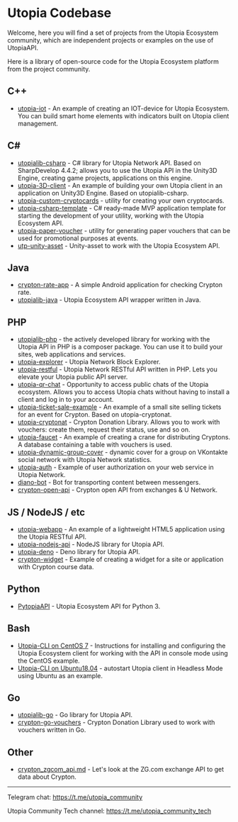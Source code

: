 
# Utopia Codebase

Welcome, here you will find a set of projects from the Utopia Ecosystem community, which are independent projects or examples on the use of UtopiaAPI.

Here is a library of open-source code for the Utopia Ecosystem platform from the project community.

## C++

* [utopia-iot](https://github.com/Sagleft/utopia-iot) - An example of creating an IOT-device for Utopia Ecosystem. You can build smart home elements with indicators built on Utopia client management.

## C#

* [utopialib-csharp](https://github.com/Sagleft/utopialib-csharp) - C# library for Utopia Network API. Based on SharpDevelop 4.4.2; allows you to use the Utopia API in the Unity3D Engine, creating game projects, applications on this engine.
* [utopia-3D-client](https://github.com/Sagleft/utopia-3D-client) - An example of building your own Utopia client in an application on Unity3D Engine. Based on utopialib-csharp.
* [utopia-custom-cryptocards](https://github.com/Sagleft/utopia-custom-cryptocards) - utility for creating your own cryptocards.
* [utopia-csharp-template](https://github.com/Sagleft/utopia-csharp-template) - C# ready-made MVP application template for starting the development of your utility, working with the Utopia Ecosystem API.
* [utopia-paper-voucher](https://github.com/Sagleft/utopia-paper-voucher) - utility for generating paper vouchers that can be used for promotional purposes at events.
* [utp-unity-asset](https://github.com/Sagleft/utp-unity-asset) - Unity-asset to work with the Utopia Ecosystem API.

## Java

* [crypton-rate-app](https://github.com/Sagleft/crypton-rate-app) - A simple Android application for checking Crypton rate.
* [utopialib-java](https://github.com/Sagleft/utopialib-java) - Utopia Ecosystem API wrapper written in Java.

## PHP

* [utopialib-php](https://github.com/Sagleft/utopialib-php) - the actively developed library for working with the Utopia API in PHP is a composer package. You can use it to build your sites, web applications and services.
* [utopia-explorer](https://github.com/Sagleft/utopia-explorer) - Utopia Network Block Explorer.
* [utopia-restful](https://github.com/Sagleft/utopia-restful) - Utopia Network RESTful API written in PHP. Lets you elevate your Utopia public API server.
* [utopia-qr-chat](https://github.com/Sagleft/utopia-qr-chat) - Opportunity to access public chats of the Utopia ecosystem. Allows you to access Utopia chats without having to install a client and log in to your account.
* [utopia-ticket-sale-example](https://github.com/Sagleft/utopia-ticket-sale-example) - An example of a small site selling tickets for an event for Crypton. Based on utopia-cryptonat.
* [utopia-cryptonat](https://github.com/Sagleft/utopia-cryptonat) - Crypton Donation Library. Allows you to work with vouchers: create them, request their status, use and so on.
* [utopia-faucet](https://github.com/Sagleft/utopia-faucet) - An example of creating a crane for distributing Cryptons. A database containing a table with vouchers is used.
* [utopia-dynamic-group-cover](https://github.com/Sagleft/utopia-dynamic-group-cover) - dynamic cover for a group on VKontakte social network with Utopia Network statistics.
* [utopia-auth](https://github.com/Sagleft/utopia-auth) - Example of user authorization on your web service in Utopia Network.
* [diano-bot](https://github.com/Sagleft/diano-bot) - Bot for transporting content between messengers.
* [crypton-open-api](https://github.com/Sagleft/crypton-open-api) - Crypton open API from exchanges & U Network.

## JS / NodeJS / etc
* [utopia-webapp](https://github.com/Sagleft/utopia-webapp) - An example of a lightweight HTML5 application using the Utopia RESTful API.
* [utopia-nodejs-api](https://github.com/Oocrop/utopia-nodejs-api) - NodeJS library for Utopia API.
* [utopia-deno](https://github.com/Sagleft/utopia-deno) - Deno library for Utopia API.
* [crypton-widget](https://jsfiddle.net/Neop39Ce/snygk4ut/39) - Example of creating a widget for a site or application with Crypton course data.

## Python
* [PytopiaAPI](https://github.com/Dest0re/PytopiaAPI) - Utopia Ecosystem API for Python 3.

## Bash
* [Utopia-CLI on CentOS 7](https://gist.github.com/Sagleft/c5e63889f192312823784401eac735bf) - Instructions for installing and configuring the Utopia Ecosystem client for working with the API in console mode using the CentOS example.
* [Utopia-CLI on Ubuntu18.04](https://gist.github.com/Sagleft/645d094a9f728ae63480347c843b9b11) - autostart Utopia client in Headless Mode using Ubuntu as an example.

## Go
* [utopialib-go](https://github.com/Sagleft/utopialib-go) - Go library for Utopia API.
* [crypton-go-vouchers](https://github.com/Sagleft/crypton-go-vouchers) - Crypton Donation Library used to work with vouchers written in Go.

## Other
* [crypton_zgcom_api.md](https://gist.github.com/Sagleft/6078fb4f9014f9d0fcf030c515460e3b) - Let's look at the ZG.com exchange API to get data about Crypton.

---

Telegram chat:
https://t.me/utopia_community

Utopia Community Tech channel:
https://t.me/utopia_community_tech
